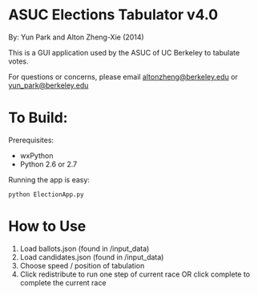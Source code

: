 # ASUC Elections Tabulator v4.0
By: Yun Park and Alton Zheng-Xie (2014)

This is a GUI application used by the ASUC of UC Berkeley to tabulate votes.

For questions or concerns, please email altonzheng@berkeley.edu or yun_park@berkeley.edu

# To Build:
Prerequisites:

* wxPython
* Python 2.6 or 2.7

Running the app is easy:

`
python ElectionApp.py
`

# How to Use
1.	Load ballots.json (found in /input_data)
2.	Load candidates.json (found in /input_data)
3.	Choose speed / position of tabulation
4. 	Click redistribute to run one step of current race OR click complete to complete the current race

